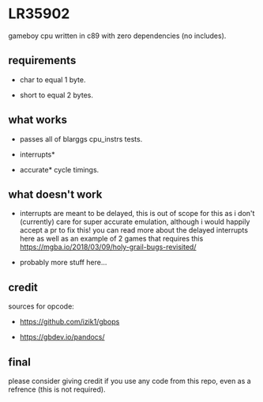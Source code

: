 # LR35902

gameboy cpu written in c89 with zero dependencies (no includes).

## requirements

- char to equal 1 byte.

- short to equal 2 bytes.

## what works

- passes all of blarggs cpu_instrs tests.

- interrupts*

- accurate* cycle timings.

## what doesn't work

- interrupts are meant to be delayed, this is out of scope for this as i don't (currently) care for super accurate emulation, although i would happily accept a pr to fix this! you can read more about the delayed interrupts here as well as an example of 2 games that requires this <https://mgba.io/2018/03/09/holy-grail-bugs-revisited/>

- probably more stuff here...

## credit

sources for opcode:

- <https://github.com/izik1/gbops>

- <https://gbdev.io/pandocs/>

## final

please consider giving credit if you use any code from this repo, even as a refrence (this is not required).
